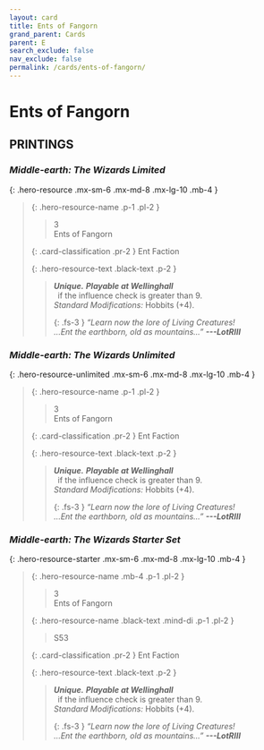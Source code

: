 ```yaml
---
layout: card
title: Ents of Fangorn
grand_parent: Cards
parent: E
search_exclude: false
nav_exclude: false
permalink: /cards/ents-of-fangorn/
---
```


# Ents of Fangorn


## PRINTINGS


### _Middle-earth: The Wizards Limited_

{: .hero-resource .mx-sm-6 .mx-md-8 .mx-lg-10 .mb-4 }
> {: .hero-resource-name .p-1 .pl-2 }
> > <div class="card-mp">3</div>
> > <div class="card-name">Ents of Fangorn</div>
>
> {: .card-classification .pr-2 }
> Ent Faction
>
> {: .hero-resource-text .black-text .p-2 }
> > _**Unique.**_ ***Playable at Wellinghall*** <br>&ensp;if the influence check is greater than 9.  <br>_Standard Modifications:_ Hobbits (+4). 
> > 
> > {: .fs-3 } 
> > _“Learn now the lore of Living Creatures! <br>...Ent the earthborn, old as mountains...”_ ***---&#65279;LotRIII*** 
> 

### _Middle-earth: The Wizards Unlimited_

{: .hero-resource-unlimited .mx-sm-6 .mx-md-8 .mx-lg-10 .mb-4 }
> {: .hero-resource-name .p-1 .pl-2 }
> > <div class="card-mp">3</div>
> > <div class="card-name">Ents of Fangorn</div>
>
> {: .card-classification .pr-2 }
> Ent Faction
>
> {: .hero-resource-text .black-text .p-2 }
> > _**Unique.**_ ***Playable at Wellinghall*** <br>&ensp;if the influence check is greater than 9.  <br>_Standard Modifications:_ Hobbits (+4). 
> > 
> > {: .fs-3 } 
> > _“Learn now the lore of Living Creatures! <br>...Ent the earthborn, old as mountains...”_ ***---&#65279;LotRIII*** 
> 

### _Middle-earth: The Wizards Starter Set_

{: .hero-resource-starter .mx-sm-6 .mx-md-8 .mx-lg-10 .mb-4 }
> {: .hero-resource-name .mb-4 .p-1 .pl-2 }
> > <div class="card-mp">3</div>
> > <div class="card-name">Ents of Fangorn</div>
>
> {: .hero-resource-name .black-text .mind-di .p-1 .pl-2 }
> > <span class="red-text">S53</span>
>
> {: .card-classification .pr-2 }
> Ent Faction
>
> {: .hero-resource-text .black-text .p-2 }
> > _**Unique.**_ ***Playable at Wellinghall*** <br>&ensp;if the influence check is greater than 9.  <br>_Standard Modifications:_ Hobbits (+4). 
> > 
> > {: .fs-3 } 
> > _“Learn now the lore of Living Creatures! <br>...Ent the earthborn, old as mountains...”_ ***---&#65279;LotRIII*** 
> 
